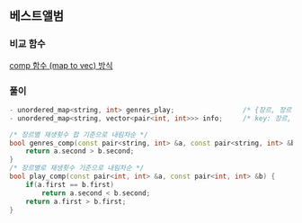 ## 베스트앨범

### 비교 함수
[comp 함수 (map to vec) 방식](https://github.com/Yuz-Algorithm-Learning/algorithm-learning/tree/main/programmers/level2/튜플)

### 풀이
```c++
- unordered_map<string, int> genres_play;                 /* {장르, 장르별 재생횟수 합} */
- unordered_map<string, vector<pair<int, int>>> info;     /* key: 장르, value: {재생횟수, 인덱스} */

/* 장르별 재생횟수 합 기준으로 내림차순 */
bool genres_comp(const pair<string, int> &a, const pair<string, int> &b) {
    return a.second > b.second;
}
/* 장르별로 재생횟수 기준으로 내림차순 */
bool play_comp(const pair<int, int> &a, const pair<int, int> &b) {
    if(a.first == b.first)
        return a.second < b.second;
    return a.first > b.first;
}
```